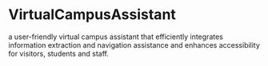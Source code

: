 # VirtualCampusAssistant
 a user-friendly virtual campus assistant that efficiently  integrates information extraction and navigation assistance and  enhances accessibility for visitors, students and staff.
